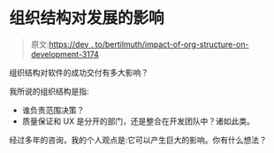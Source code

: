 # 组织结构对发展的影响

> 原文:[https://dev . to/bertilmuth/impact-of-org-structure-on-development-3174](https://dev.to/bertilmuth/impact-of-org-structure-on-development-3174)

组织结构对软件的成功交付有多大影响？

我所说的组织结构是指:

*   谁负责范围决策？
*   质量保证和 UX 是分开的部门，还是整合在开发团队中？诸如此类。

经过多年的咨询，我的个人观点是:它可以产生巨大的影响。你有什么想法？
